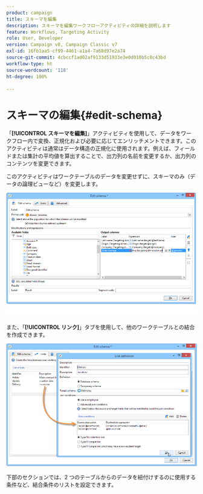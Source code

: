 ```yaml
---
product: campaign
title: スキーマを編集
description: スキーマを編集ワークフローアクティビティの詳細を説明します
feature: Workflows, Targeting Activity
role: User, Developer
version: Campaign v8, Campaign Classic v7
exl-id: 16fb1aa5-cf99-4461-a1a4-7a68d97e2a74
source-git-commit: 4cbccf1ad02af9133d51933e3e0d010b5c8c43bd
workflow-type: ht
source-wordcount: '118'
ht-degree: 100%

---
```


# スキーマの編集{#edit-schema}



「**[!UICONTROL スキーマを編集]**」アクティビティを使用して、データをワークフロー内で変換、正規化および必要に応じてエンリッチメントできます。このアクティビティは通常はデータ構造の正規化に使用されます。例えば、フィールドまたは集計の平均値を算出することで、出力列の名前を変更するか、出力列のコンテンツを変更できます。

このアクティビティはワークテーブルのデータを変更せずに、スキーマのみ（データの論理ビューなど）を変更します。


![](assets/wf_manipulation_box.png)

また、「**[!UICONTROL リンク]**」タブを使用して、他のワークテーブルとの結合を作成できます。


![](assets/wf_manipulation_box_link_tab.png)

下部のセクションでは、2 つのテーブルからのデータを紐付けするのに使用する条件など、結合条件のリストを設定できます。

